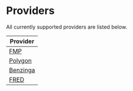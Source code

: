 # Providers

All currently supported providers are listed below.

| Provider |
| --- |
| [FMP](./fmp/README.md) |
| [Polygon](./polygon/README.md) |
| [Benzinga](./benzinga/README.md) |
| [FRED](./fred/README.md) |
